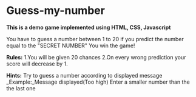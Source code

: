 # Guess-my-number

**This is a demo game implemented using HTML, CSS, Javascript**

You have to guess a number between 1 to 20
if you predict the number equal to the "SECRET NUMBER"
You win the game!

**Rules:**
1.You will be given 20 chances
2.On every wrong prediction your score will decrease by 1.

**Hints:**
Try to guess a number according to displayed message
_Example:_Message displayed(Too high)
Enter a smaller number than the the last one 
